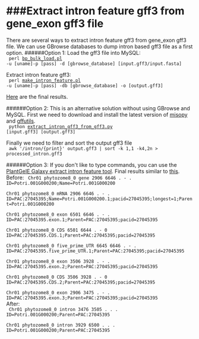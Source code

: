 ###Extract intron feature gff3 from gene_exon gff3 file
========================
There are several ways to extract intron feature gff3 from gene_exon gff3 file. We can use GBrowse databases to dump intron based gff3 file as a first option.
######Option 1:
Load the gff3 file into MySQL:   
<code>
perl [bp_bulk_load.pl](https://github.com/bioperl/bioperl-live/blob/master/scripts/Bio-DB-GFF/bp_bulk_load_gff.pl) -u [uname]-p [pass] -d  [gbrowse_database] [input.gff3/input.fasta]  
</code>
Extract intron feature gff3:  
<code>
perl [make_intron_feature.pl](http://v22.popgenie.org/script/make_intron_feature.pl) -u [uname]-p [pass] -db [gbrowse_database] -o [output.gff3]
</code>

[Here](http://galaxy.popgenie.org:8080/u/chanaka/h/extract-intron) are the final results.

######Option 2:
This is an alternative solution without using GBrowse and MySQL.
First we need to download and install the latest version of [misopy](https://pypi.python.org/pypi/misopy) and [gffutils](https://github.com/seandavi/GFFutils).  
<code>
python [extract_intron_gff3_from_gff3.py](https://raw.github.com/irusri/Extract-intron-from-gff3/master/scripts/extract_intron_gff3_from_gff3.py) [input.gff3] [output.gff3]
</code>

Finally we need to filter and sort the output gff3 file  
<code>
awk '/intron/{print}' output.gff3 | sort -k 1,1 -k4,2n   > processed_intron.gff3
</code>

######Option 3:
If you don't like to type commands, you can use the [PlantGeIE Galaxy extract intron feature tool](http://galaxy.popgenie.org:8080/tool_runner?tool_id=extract_intron_gff3). Final results similar to [this](http://galaxy.popgenie.org:8080/u/chanaka/h/extract-intron-gff3).
Before:
<code>
Chr01	phytozome8_0	gene	2906	6646	.	-	.	ID=Potri.001G000200;Name=Potri.001G000200  
Chr01	phytozome8_0	mRNA	2906	6646	.	-	.	ID=PAC:27045395;Name=Potri.001G000200.1;pacid=27045395;longest=1;Parent=Potri.001G000200  
Chr01	phytozome8_0	exon	6501	6646	.	-	.	ID=PAC:27045395.exon.1;Parent=PAC:27045395;pacid=27045395  
Chr01	phytozome8_0	CDS	6501	6644	.	-	0	ID=PAC:27045395.CDS.1;Parent=PAC:27045395;pacid=27045395  
Chr01	phytozome8_0	five_prime_UTR	6645	6646	.	-	.	ID=PAC:27045395.five_prime_UTR.1;Parent=PAC:27045395;pacid=27045395  
Chr01	phytozome8_0	exon	3506	3928	.	-	.	ID=PAC:27045395.exon.2;Parent=PAC:27045395;pacid=27045395  
Chr01	phytozome8_0	CDS	3506	3928	.	-	0	ID=PAC:27045395.CDS.2;Parent=PAC:27045395;pacid=27045395  
Chr01	phytozome8_0	exon	2906	3475	.	-	.	ID=PAC:27045395.exon.3;Parent=PAC:27045395;pacid=27045395 
</code>  
After:  
<code>
Chr01	phytozome8_0	intron	3476	3505	.	.	.	ID=Potri.001G000200;Parent=PAC:27045395  
Chr01	phytozome8_0	intron	3929	6500	.	.	.	ID=Potri.001G000200;Parent=PAC:27045395  
</code>
